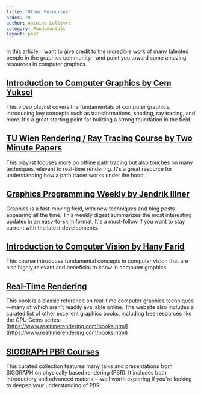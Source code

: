 ```yaml
---
title: "Other Resources"
order: 20
author: Antoine Lelievre
category: Fundamentals 
layout: post
---
```


In this article, I want to give credit to the incredible work of many talented people in the graphics community—and point you toward some amazing resources in computer graphics.

## [Introduction to Computer Graphics by Cem Yuksel](https://graphics.cs.utah.edu/courses/cs4600/fall2020/)

This video playlist covers the fundamentals of computer graphics, introducing key concepts such as transformations, shading, ray tracing, and more. It's a great starting point for building a strong foundation in the field.

## [TU Wien Rendering / Ray Tracing Course by Two Minute Papers](https://www.youtube.com/playlist?list=PLujxSBD-JXgnGmsn7gEyN28P1DnRZG7qi)

This playlist focuses more on offline path tracing but also touches on many techniques relevant to real-time rendering. It's a great resource for understanding how a path tracer works under the hood.

## [Graphics Programming Weekly by Jendrik Illner](https://www.jendrikillner.com/tags/weekly/)

Graphics is a fast-moving field, with new techniques and blog posts appearing all the time. This weekly digest summarizes the most interesting updates in an easy-to-skim format. It's a must-follow if you want to stay current with the latest developments.

## [Introduction to Computer Vision by Hany Farid](https://www.youtube.com/watch?v=DOf6ggQQ9ow&list=PLhwIOYE-ldwL6h-peJADfNm8bbO3GlKEy)

This course introduces fundamental concepts in computer vision that are also highly relevant and beneficial to know in computer graphics.

## [Real-Time Rendering](https://www.realtimerendering.com/)

This book is a classic reference on real-time computer graphics techniques—many of which aren't readily available online. The website also includes a curated list of other excellent graphics books, including free resources like the GPU Gems series:  
[https://www.realtimerendering.com/books.html](https://www.realtimerendering.com/books.html)

## [SIGGRAPH PBR Courses](https://github.com/neil3d/awesome-pbr)

This curated collection features many talks and presentations from SIGGRAPH on physically based rendering (PBR). It includes both introductory and advanced material—well worth exploring if you're looking to deepen your understanding of PBR.
